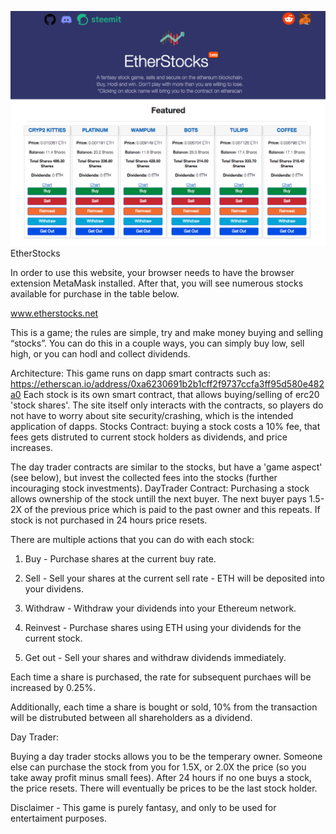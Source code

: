 ![Alt text](UpdatedScreenshot.png?raw=true "Title")
EtherStocks

In order to use this website, your browser needs to have the browser extension MetaMask installed. After that, you will see numerous stocks available for purchase in the table below.

www.etherstocks.net

This is a game; the rules are simple, try and make money buying and selling “stocks”. You can do this in a couple ways, you can simply buy low, sell high, or you can hodl and collect dividends.

Architecture: 
This game runs on dapp smart contracts such as: https://etherscan.io/address/0xa6230691b2b1cff2f9737ccfa3ff95d580e482a0
Each stock is its own smart contract, that allows buying/selling of erc20 'stock shares'.
The site itself only interacts with the contracts, so players do not have to worry about site security/crashing, which is the intended application of dapps. 
Stocks Contract: buying a stock costs a 10% fee, that fees gets distruted to current stock holders as dividends, and price increases. 

The day trader contracts are similar to the stocks, but have a 'game aspect' (see below), but invest the collected fees into the stocks (further incouraging stock investments). 
DayTrader Contract: Purchasing a stock allows ownership of the stock untill the next buyer. The next buyer pays 1.5-2X of the previous price which is paid to the past owner and this repeats. If stock is not purchased in 24 hours price resets. 

There are multiple actions that you can do with each stock:

1. Buy - Purchase shares at the current buy rate.

2. Sell - Sell your shares at the current sell rate - ETH will be deposited into your dividens.

3. Withdraw - Withdraw your dividends into your Ethereum network.

4. Reinvest - Purchase shares using ETH using your dividends for the current stock.

5. Get out - Sell your shares and withdraw dividends immediately.

Each time a share is purchased, the rate for subsequent purchaes will be increased by 0.25%.

Additionally, each time a share is bought or sold, 10% from the transaction will be distrubuted between all shareholders as a dividend.

Day Trader: 

Buying a day trader stocks allows you to be the temperary owner. Someone else can purchase the stock from you for 1.5X, or 2.0X the price (so you take away profit minus small fees). After 24 hours if no one buys a stock, the price resets. There will eventually be prices to be the last stock holder. 

Disclaimer - This game is purely fantasy, and only to be used for entertaiment purposes.


